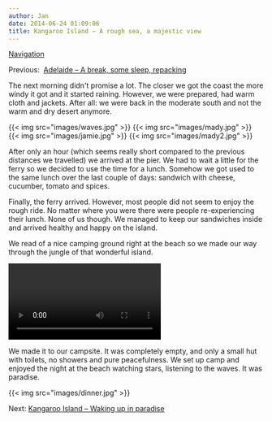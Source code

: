 ```yaml
---
author: Jan
date: 2014-06-24 01:09:06
title: Kangaroo Island – A rough sea, a majestic view
---
```


[Navigation](/posts/30-der-stuart-highway/)

Previous:  [Adelaide – A break, some sleep, repacking](../day_11)

The next morning didn't promise a lot. The closer we got the coast the
more windy it got and it started raining. However, we were prepared, had warm
cloth and jackets. After all: we were back in the moderate south and not the
warm and dry desert anymore.

{{< img src="images/waves.jpg" >}}
{{< img src="images/mady.jpg" >}}
{{< img src="images/jamie.jpg" >}}
{{< img src="images/mady2.jpg" >}}

After only an hour (which seems really short compared to the previous distances
we travelled) we arrived at the pier. We had to wait a little for the ferry so
we decided to use the time for a lunch. Somehow we got used to the same lunch
over the last couple of days: sandwich with cheese, cucumber, tomato and
spices.

Finally, the ferry arrived. However, most people did not seem to enjoy the
rough ride. No matter where you were there were people re-experiencing their
lunch. None of us though. We managed to keep our sandwiches inside and arrived
healthy and happy on the island.

We read of a nice camping ground right at the beach so we made our way through
the jungle of that wonderful island.

<video controls="controls">
<source type="video/mp4" src="./videos/middle_of_nowhere.m4v" />
</video>

We made it to our campsite. It was completely empty, and only a small hut with
toilets, no showers and pure peacefulness. We set up camp and enjoyed the night
at the beach watching stars, listening to the waves. It was paradise.

{{< img src="images/dinner.jpg" >}}

Next: [Kangaroo Island – Waking up in paradise](../day_13)
